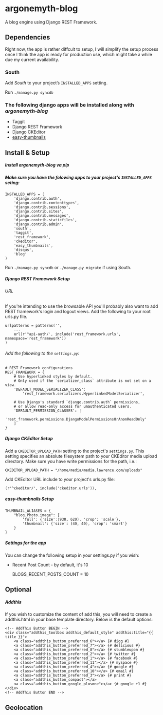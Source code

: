 argonemyth-blog
===============

A blog engine using Django REST Framework.

## Dependencies

Right now, the app is rather diffcult to setup, I will simplify the setup process once I think the app is ready for production use, which might take a while due my current availability.

### South

Add *South* to your project’s `INSTALLED_APPS` setting.

Run `./manage.py syncdb`

### The following django apps will be installed along with *argonemyth-blog*

* Taggit
* Django REST Framework
* Django CKEditor
* [easy-thumbnails](https://github.com/SmileyChris/easy-thumbnails)

## Install & Setup

##### Install *argonemyth-blog* va pip

##### Make sure you have the folowing apps to your project's `INSTALLED_APPS` seting:

    INSTALLED_APPS = ( 
        'django.contrib.auth',
        'django.contrib.contenttypes',
        'django.contrib.sessions',
        'django.contrib.sites',
        'django.contrib.messages',
        'django.contrib.staticfiles',
        'django.contrib.admin',
        'south',
        'taggit',
        'rest_framework',
        'ckeditor',
        'easy_thumbnails',
        'disqus',
        'blog'
    )

Run `./manage.py syncdb` or `./manage.py migrate` if using South.

##### Django REST Framework Setup

###### URL
 If you're intending to use the browsable API you'll probably also want to add REST framework's login and logout views. Add the following to your root urls.py file.

    urlpatterns = patterns('',
        ...
        url(r'^api-auth/', include('rest_framework.urls', namespace='rest_framework'))
    )

###### Add the following to the `settings.py`:

    # REST Framework configurations
    REST_FRAMEWORK = { 
        # Use hyperlinked styles by default.
        # Only used if the `serializer_class` attribute is not set on a view.
        'DEFAULT_MODEL_SERIALIZER_CLASS':
            'rest_framework.serializers.HyperlinkedModelSerializer',

        # Use Django's standard `django.contrib.auth` permissions,
        # or allow read-only access for unauthenticated users.
        'DEFAULT_PERMISSION_CLASSES': [
            'rest_framework.permissions.DjangoModelPermissionsOrAnonReadOnly'
        ]   
    }

##### Django CKEditor Setup

Add a `CKEDITOR_UPLOAD_PATH` setting to the project's `settings.py`. This setting specifies an absolute filesystem path to your CKEditor media upload directory. Make sure you have write permissions for the path, i.e.:

    CKEDITOR_UPLOAD_PATH = "/home/media/media.lawrence.com/uploads"

Add CKEditor URL include to your project's urls.py file:

    (r'^ckeditor/', include('ckeditor.urls')),

##### easy-thumbnails Setup


    THUMBNAIL_ALIASES = { 
        "blog.Photo.image": {
            'full': {'size':(930, 620), 'crop': 'scale'},
            'thumbnail': {'size': (40, 40), 'crop': 'smart'}
        }   
    }

##### Settings for the app

You can change the following setup in your settings.py if you wish:

* Recent Post Count - by default, it's 10

    BLOGS_RECENT_POSTS_COUNT = 10 

## Optional

##### Addthis

If you wish to customize the content of add this, you will need to create a addthis.html in your base template directory. Below is the default options:

    <!-- AddThis Button BEGIN -->
    <div class="addthis_toolbox addthis_default_style" addthis:title="{{ title }}">
        <a class="addthis_button_preferred_6"></a> {# digg #}
        <a class="addthis_button_preferred_7"></a> {# delicious #}
        <a class="addthis_button_preferred_8"></a> {# stumbleupon #}
        <a class="addthis_button_preferred_2"></a> {# twitter #}
        <a class="addthis_button_preferred_1"></a> {# facebook #}
        <a class="addthis_button_preferred_11"></a> {# myspace #}
        <a class="addthis_button_preferred_4"></a> {# google #}
        <a class="addthis_button_preferred_10"></a> {# email #}
        <a class="addthis_button_preferred_3"></a> {# print #}
        <a class="addthis_button_compact"></a>
        <a class="addthis_button_google_plusone"></a> {# google +1 #}
    </div>  
    <!-- AddThis Button END -->


## Geolocation